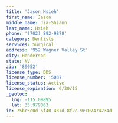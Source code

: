 ```yaml
---
title: 'Jason Hsieh'
first_name: Jason
middle_name: Jia-Shiann
last_name: Hsieh
phone: '(702) 892-9878'
category: Dentists
services: Surgical
address: '952 Wagner Valley St'
city: Henderson
state: NV
zip: '89052'
license_type: DDS
license_number: '5037'
license_status: Active
license_expiration: 6/30/15
_geoloc:
  lng: -115.09895
  lat: 35.979863
id: 75bc5c0d-5f40-437d-8f2c-9ec07474234d
---
```

